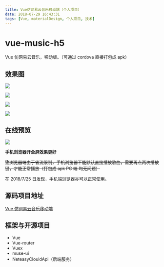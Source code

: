 ```yaml
---
title: Vue仿网易云音乐移动端（个人项目）
date: 2018-07-29 16:43:31
tags: [Vue, materialDesign, 个人项目, 技术]
---
```


# vue-music-h5

Vue 仿网易云音乐，移动版。（可通过 cordova 直接打包成 apk）

<!-- more -->

## 效果图

![](https://ws1.sinaimg.cn/large/0064OUUqly1ftogxmgtk0j30u01hcqv5.jpg)

![](https://ws1.sinaimg.cn/large/0064OUUqly1ftogxjro2tj30u01hcwur.jpg)

![](https://ws1.sinaimg.cn/large/0064OUUqly1ftogxgolmhj30u01hckg2.jpg)

![](https://ws1.sinaimg.cn/large/0064OUUqly1ftogxdfrmej30u01hc7dx.jpg)

## 在线预览

![](https://ws1.sinaimg.cn/large/0064OUUqly1ftoh0r5fpcj308307rdg0.jpg)

**手机浏览器开全屏效果更好**

~~**注**浏览器端由于省流限制，手机浏览器不能默认直接播放歌曲，需要再点两次播放键，才能正常播放（打包成 apk PC 端 均无问题）~~

在 2018/7/25 日发现，手机端浏览器亦可以正常使用。

## 源码项目地址

[Vue 仿网易云音乐移动端](https://github.com/snoopy1996/vue-music-h5)

## 框架与开源项目

- Vue
- Vue-router
- Vuex
- muse-ui
- NeteasyClouldApi（后端服务）
